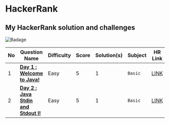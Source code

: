 # HackerRank
## My HackerRank solution and challenges

![Badage](https://github.com/abheeshtsingh2803/HackerRank_Java/assets/131380599/95954f94-a9e6-4752-9e88-b245e5ddfceb)

| No | Question Name | Difficulty | Score | Solution(s) | Subject | HR Link |
|--|--|--|--|--|--|--|
| 1 | [**Day 1 : Welcome to Java!**](solution/Welcome_to_java.md) | Easy | 5 | 1 | `Basic` | [LINK](https://www.hackerrank.com/challenges/welcome-to-java/problem?isFullScreen=true) |
| 2 | [**Day 2 : Java Stdin and Stdout I!**](solution/Java_stdin_and_stdout_I.md) | Easy | 5 | 1 | `Basic` | [LINK](https://www.hackerrank.com/challenges/java-stdin-and-stdout-1/problem?isFullScreen=true) |
